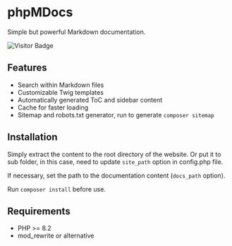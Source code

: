 # phpMDocs

Simple but powerful Markdown documentation.

![Visitor Badge](https://visitor-badge.laobi.icu/badge?page_id=RobiNN1.phpMDocs)

## Features

- Search within Markdown files
- Customizable Twig templates
- Automatically generated ToC and sidebar content
- Cache for faster loading
- Sitemap and robots.txt generator, run to generate `composer sitemap`

## Installation

Simply extract the content to the root directory of the website.
Or put it to sub folder, in this case, need to update `site_path` option in config.php file.

If necessary, set the path to the documentation content (`docs_path` option).

Run `composer install` before use.

## Requirements

- PHP >= 8.2
- mod_rewrite or alternative
